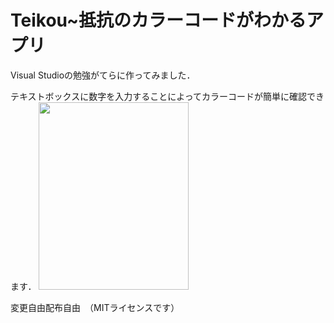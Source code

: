 # Teikou~抵抗のカラーコードがわかるアプリ
Visual Studioの勉強がてらに作ってみました．

テキストボックスに数字を入力することによってカラーコードが簡単に確認できます．
<img src="http://i.imgur.com/C31obq0.png" width="240" height="300">

変更自由配布自由　（MITライセンスです）
